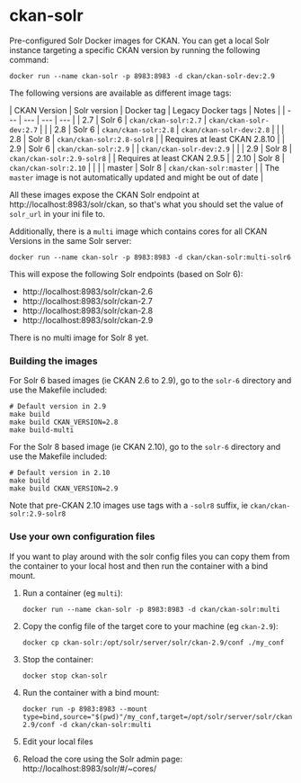 # ckan-solr

Pre-configured Solr Docker images for CKAN. You can get a local Solr instance targeting a specific CKAN version by running the following command:

    docker run --name ckan-solr -p 8983:8983 -d ckan/ckan-solr-dev:2.9

The following versions are available as different image tags:

| CKAN Version | Solr version | Docker tag | Legacy Docker tags | Notes |
| --- | --- | --- | --- |
| 2.7 | Solr 6 | `ckan/ckan-solr:2.7` |  `ckan/ckan-solr-dev:2.7` | |
| 2.8 | Solr 6 | `ckan/ckan-solr:2.8` |  `ckan/ckan-solr-dev:2.8` | |
| 2.8 | Solr 8 | `ckan/ckan-solr:2.8-solr8` | | Requires at least CKAN 2.8.10 |
| 2.9 | Solr 6 | `ckan/ckan-solr:2.9` | |  `ckan/ckan-solr-dev:2.9` | |
| 2.9 | Solr 8 | `ckan/ckan-solr:2.9-solr8` | | Requires at least CKAN 2.9.5 |
| 2.10 | Solr 8 | `ckan/ckan-solr:2.10` | | |
| master | Solr 8 | `ckan/ckan-solr:master` | | The `master` image is not automatically updated and might be out of date |

All these images expose the CKAN Solr endpoint at http://localhost:8983/solr/ckan, so that's what you should set the value of `solr_url` in your ini file to.


Additionally, there is a `multi` image which contains cores for all CKAN Versions in the same Solr server:

    docker run --name ckan-solr -p 8983:8983 -d ckan/ckan-solr:multi-solr6

This will expose the following Solr endpoints (based on Solr 6):

* http://localhost:8983/solr/ckan-2.6
* http://localhost:8983/solr/ckan-2.7
* http://localhost:8983/solr/ckan-2.8
* http://localhost:8983/solr/ckan-2.9

There is no multi image for Solr 8 yet.

### Building the images

For Solr 6 based images (ie CKAN 2.6 to 2.9), go to the `solr-6` directory and use the Makefile included:

    # Default version in 2.9
    make build
    make build CKAN_VERSION=2.8
    make build-multi

For the Solr 8 based image (ie CKAN 2.10), go to the `solr-6` directory and use the Makefile included:

    # Default version in 2.10
    make build
    make build CKAN_VERSION=2.9

Note that pre-CKAN 2.10 images use tags with a `-solr8` suffix, ie `ckan/ckan-solr:2.9-solr8`


### Use your own configuration files

If you want to play around with the solr config files you can copy them from the container to your local host and then run the container with a bind mount.

1. Run a container (eg `multi`):

       docker run --name ckan-solr -p 8983:8983 -d ckan/ckan-solr:multi

2. Copy the config file of the target core to your machine (eg `ckan-2.9`):

       docker cp ckan-solr:/opt/solr/server/solr/ckan-2.9/conf ./my_conf

3. Stop the container:

       docker stop ckan-solr

4. Run the container with a bind mount:

       docker run -p 8983:8983 --mount type=bind,source="$(pwd)"/my_conf,target=/opt/solr/server/solr/ckan-2.9/conf -d ckan/ckan-solr:multi

5. Edit your local files

6. Reload the core using the Solr admin page: http://localhost:8983/solr/#/~cores/
